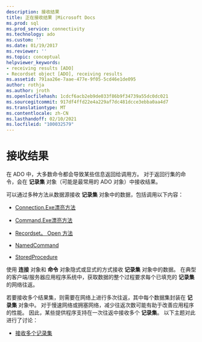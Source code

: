 ```yaml
---
description: 接收结果
title: 正在接收结果 |Microsoft Docs
ms.prod: sql
ms.prod_service: connectivity
ms.technology: ado
ms.custom: ''
ms.date: 01/19/2017
ms.reviewer: ''
ms.topic: conceptual
helpviewer_keywords:
- receiving results [ADO]
- Recordset object [ADO], receiving results
ms.assetid: 791aa26e-7aae-477e-9f05-5cd46e1de095
author: rothja
ms.author: jroth
ms.openlocfilehash: 1cdcf6acb2eb9de033f86b9f34739a55dc0dc021
ms.sourcegitcommit: 917df4ffd22e4a229af7dc481dcce3ebba0aa4d7
ms.translationtype: MT
ms.contentlocale: zh-CN
ms.lasthandoff: 02/10/2021
ms.locfileid: "100032579"
---
```

# <a name="receiving-results"></a>接收结果
在 ADO 中，大多数命令都会导致某些信息返回给调用方。 对于返回行集的命令，会在 **记录集** 对象（可能是最常用的 ADO 对象）中接收结果。  
  
 可以通过多种方法从数据源接收 **记录集** 对象中的数据，包括调用以下内容：  
  
-   [Connection.Exe漂亮方法](../../../ado/guide/data/creating-and-executing-a-simple-command.md)  
  
-   [Command.Exe漂亮方法](../../../ado/guide/data/creating-and-executing-a-simple-command.md)  
  
-   [Recordset。 Open 方法](../../../ado/guide/data/creating-and-executing-a-simple-command.md)  
  
-   [NamedCommand](../../../ado/guide/data/named-commands.md)  
  
-   [StoredProcedure](../../../ado/guide/data/calling-a-stored-procedure-as-a-method-on-a-connection-object.md)  
  
 使用 **连接** 对象和 **命令** 对象隐式或显式的方式接收 **记录集** 对象中的数据。 在典型的客户端/服务器应用程序系统中，获取数据的整个过程要求每个已填充的 **记录集** 的网络往返。  
  
 若要接收多个结果集，则需要在网络上进行多次往返，其中每个数据集封装在 **记录集** 对象中。 对于慢速网络或拥塞网络，减少往返次数可能有助于改善应用程序的性能。 因此，某些提供程序支持在一次往返中接收多个 **记录集**。 以下主题对此进行了讨论：  
  
-   [接收多个记录集](../../../ado/guide/data/receiving-multiple-recordsets.md)

